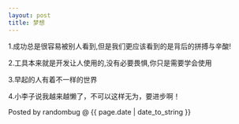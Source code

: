 ```yaml
---
layout: post 
title: 梦想 
---
```


1.成功总是很容易被别人看到,但是我们更应该看到的是背后的拼搏与辛酸!

2.工具本来就是开发让人使用的,没有必要畏惧,你只是需要学会使用

3.早起的人有着不一样的世界

4.小李子说我越来越懒了，不可以这样无为，要进步啊！


Posted by randombug @ {{ page.date | date_to_string }}

